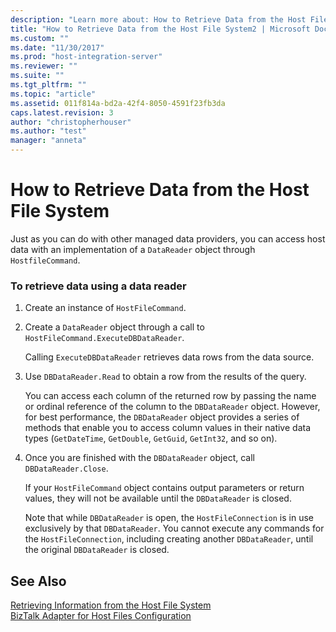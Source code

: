 ```yaml
---
description: "Learn more about: How to Retrieve Data from the Host File System"
title: "How to Retrieve Data from the Host File System2 | Microsoft Docs"
ms.custom: ""
ms.date: "11/30/2017"
ms.prod: "host-integration-server"
ms.reviewer: ""
ms.suite: ""
ms.tgt_pltfrm: ""
ms.topic: "article"
ms.assetid: 011f814a-bd2a-42f4-8050-4591f23fb3da
caps.latest.revision: 3
author: "christopherhouser"
ms.author: "test"
manager: "anneta"
---
```

# How to Retrieve Data from the Host File System
Just as you can do with other managed data providers, you can access host data with an implementation of a `DataReader` object through `HostfileCommand`.  
  
### To retrieve data using a data reader  
  
1.  Create an instance of `HostFileCommand`.  
  
2.  Create a `DataReader` object through a call to `HostFileCommand.ExecuteDBDataReader`.  
  
     Calling `ExecuteDBDataReader` retrieves data rows from the data source.  
  
3.  Use `DBDataReader.Read` to obtain a row from the results of the query.  
  
     You can access each column of the returned row by passing the name or ordinal reference of the column to the `DBDataReader` object. However, for best performance, the `DBDataReader` object provides a series of methods that enable you to access column values in their native data types (`GetDateTime`, `GetDouble`, `GetGuid`, `GetInt32`, and so on).  
  
4.  Once you are finished with the `DBDataReader` object, call `DBDataReader.Close`.  
  
     If your `HostFileCommand` object contains output parameters or return values, they will not be available until the `DBDataReader` is closed.  
  
     Note that while `DBDataReader` is open, the `HostFileConnection` is in use exclusively by that `DBDataReader`. You cannot execute any commands for the `HostFileConnection`, including creating another `DBDataReader`, until the original `DBDataReader` is closed.  
  
## See Also  
 [Retrieving Information from the Host File System](../core/retrieving-information-from-the-host-file-system2.md)   
 [BizTalk Adapter for Host Files Configuration](./biztalk-adapter-for-host-files-configuration1.md)
